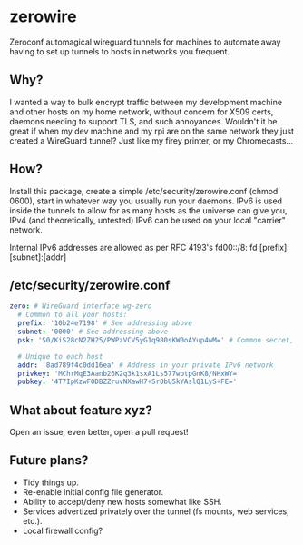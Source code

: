 # zerowire

Zeroconf automagical wireguard tunnels for machines to automate away having to set up tunnels to hosts in networks you frequent.

## Why?
I wanted a way to bulk encrypt traffic between my development machine and other hosts on my home network, without concern for X509 certs, daemons needing to support TLS, and such annoyances.
Wouldn't it be great if when my dev machine and my rpi are on the same network they just created a WireGuard tunnel? Just like my firey printer, or my Chromecasts...

## How?
Install this package, create a simple /etc/security/zerowire.conf (chmod 0600), start in whatever way you usually run your daemons.
IPv6 is used inside the tunnels to allow for as many hosts as the universe can give you, IPv4 (and theoretically, untested) IPv6 can be used on your local "carrier" network.

Internal IPv6 addresses are allowed as per RFC 4193's fd00::/8:
fd [prefix]:[subnet]:[addr]


## /etc/security/zerowire.conf
```yaml
zero: # WireGuard interface wg-zero
  # Common to all your hosts:
  prefix: '10b24e7198' # See addressing above
  subnet: '0000' # See addressing above
  psk: 'S0/KiS28cN2ZH25/PWPzVCV5yG1q980sKW0oAYup4wM=' # Common secret, used to authenticate hosts and mdns services

  # Unique to each host
  addr: '8ad789f4c0dd16ea' # Address in your private IPv6 network
  privkey: 'MChrMqE3Aanb26K2q3k1sxA1Ls577wptpGnK8/NHxWY='
  pubkey: '4T7IpKzwFODBZZruvNXawH7+Sr0bU5kYAslQ1LyS+FE='
```


## What about feature xyz?
Open an issue, even better, open a pull request!

## Future plans?
- Tidy things up.
- Re-enable initial config file generator.
- Ability to accept/deny new hosts somewhat like SSH.
- Services advertized privately over the tunnel (fs mounts, web services, etc.).
- Local firewall config?
